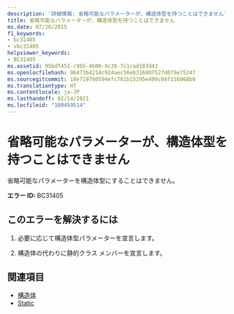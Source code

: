 ```yaml
---
description: '詳細情報: 省略可能なパラメーターが、構造体型を持つことはできません'
title: 省略可能なパラメーターが、構造体型を持つことはできません
ms.date: 07/20/2015
f1_keywords:
- bc31405
- vbc31405
helpviewer_keywords:
- BC31405
ms.assetid: 95bdf451-c9b5-4b00-9c38-7c1cad103d43
ms.openlocfilehash: 96473b4214c924aec56eb316007527d079e75247
ms.sourcegitcommit: 10e719780594efc781b15295e499c66f316068b8
ms.translationtype: HT
ms.contentlocale: ja-JP
ms.lasthandoff: 02/14/2021
ms.locfileid: "100459514"
---
```

# <a name="optional-parameters-cannot-have-structure-types"></a>省略可能なパラメーターが、構造体型を持つことはできません

省略可能なパラメーターを構造体型にすることはできません。  
  
 **エラー ID:** BC31405  
  
## <a name="to-correct-this-error"></a>このエラーを解決するには  
  
1. 必要に応じて構造体型パラメーターを宣言します。  
  
2. 構造体の代わりに静的クラス メンバーを宣言します。  
  
## <a name="see-also"></a>関連項目

- [構造体](../programming-guide/language-features/data-types/structures.md)
- [Static](../language-reference/modifiers/static.md)
